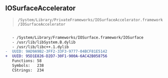 ## IOSurfaceAccelerator

> `/System/Library/PrivateFrameworks/IOSurfaceAccelerator.framework/IOSurfaceAccelerator`

```diff

   - /System/Library/Frameworks/IOSurface.framework/IOSurface
   - /usr/lib/libSystem.B.dylib
   - /usr/lib/libc++.1.dylib
-  UUID: 9AD9A9B2-3FF2-33F3-9777-04BCF81E5142
+  UUID: 95D1E826-D2D7-30F1-900A-6AC42B058756
   Functions: 58
   Symbols:   238
   CStrings:  234

```

